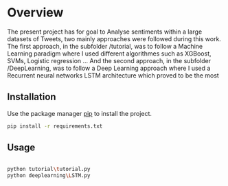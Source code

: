 # Overview

The present project has for goal to Analyse sentiments within a large datasets of Tweets, two mainly approaches were followed during this work.
The first approach, in the subfolder /tutorial, was to follow a Machine Learning paradigm where I used different algorithmes such as XGBoost, SVMs, Logistic regression ...
And the second approach, in the subfolder /DeepLearning, was to follow a Deep Learning approach where I used a Recurrent neural networks LSTM architecture which proved to be the most 

## Installation

Use the package manager [pip](https://pip.pypa.io/en/stable/) to install the project.

```bash
pip install -r requirements.txt
```

## Usage

```bash

python tutorial\tutorial.py
python deeplearning\LSTM.py

```

